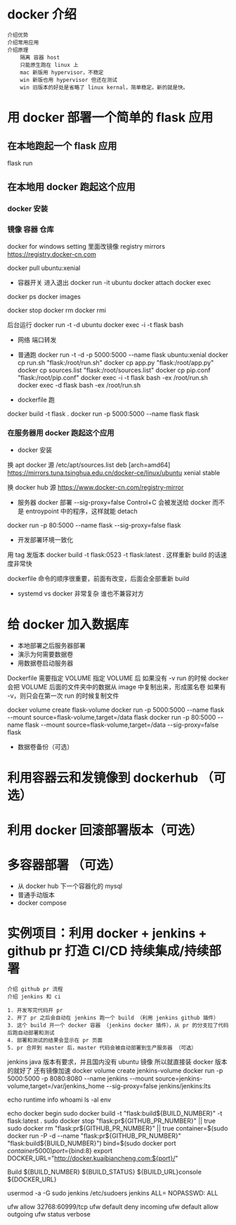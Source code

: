 # docker 介绍
	介绍优势
	介绍常用应用
    介绍原理
        隔离 容器 host
        只能原生跑在 linux 上
        mac 新版用 hypervisor，不稳定
        win 新版也用 hypervisor 但还在测试
        win 旧版本的好处是省略了 linux kernal，简单稳定。新的就是快。
        

# 用 docker 部署一个简单的 flask 应用
## 在本地跑起一个 flask 应用
flask run
## 在本地用 docker 跑起这个应用
### docker 安装
### 镜像 容器 仓库
docker for windows setting 里面改镜像
registry mirrors
https://registry.docker-cn.com

docker pull ubuntu:xenial

- 容器开关 进入退出 
docker run -it ubuntu
docker attach
docker exec

docker ps
docker images

docker stop
docker rm
docker rmi

后台运行
docker run -t -d ubuntu
docker exec -i -t flask bash

- 网络 端口转发
- 普通跑 
docker run -t -d -p 5000:5000 --name flask ubuntu:xenial
docker cp run.sh "flask:/root/run.sh"
docker cp app.py "flask:/root/app.py"
docker cp sources.list "flask:/root/sources.list"
docker cp pip.conf "flask:/root/pip.conf"
docker exec -i -t flask bash -ex /root/run.sh
docker exec -d flask bash -ex /root/run.sh

- dockerfile 跑

docker build -t flask .
docker run -p 5000:5000 --name flask flask


### 在服务器用 docker 跑起这个应用
- docker 安装

换 apt docker 源
/etc/apt/sources.list
deb [arch=amd64] https://mirrors.tuna.tsinghua.edu.cn/docker-ce/linux/ubuntu xenial stable

换 docker hub 源
https://www.docker-cn.com/registry-mirror


- 服务器 docker 部署
--sig-proxy=false
Control+C 会被发送给 docker 而不是 entroypoint 中的程序，这样就能 detach

docker run -p 80:5000 --name flask --sig-proxy=false flask

- 开发部署环境一致化

用 tag 发版本
docker build -t flask:0523 -t flask:latest .
这样重新 build 的话速度非常快 

dockerfile 命令的顺序很重要，前面有改变，后面会全部重新 build

- systemd vs docker
非常复杂 谁也不兼容对方

# 给 docker 加入数据库
    
- 本地部署之后服务器部署
- 演示为何需要数据卷
- 用数据卷启动服务器

Dockerfile 需要指定 VOLUME
指定 VOLUME 后
如果没有 -v run 的时候 docker 会把 VOLUME 后面的文件夹中的数据从 image 中复制出来，形成匿名卷
如果有 -v，则只会在第一次 run 的时候复制文件

docker volume create flask-volume
docker run -p 5000:5000 --name flask --mount source=flask-volume,target=/data flask
docker run -p 80:5000 --name flask --mount source=flask-volume,target=/data  --sig-proxy=false flask
- 数据卷备份（可选）

# 利用容器云和发镜像到 dockerhub （可选）
# 利用 docker 回滚部署版本（可选）
# 多容器部署 （可选）
- 从 docker hub 下一个容器化的 mysql
- 普通手动版本
- docker compose

# 实例项目：利用 docker + jenkins + github pr 打造 CI/CD 持续集成/持续部署
    介绍 github pr 流程
    介绍 jenkins 和 ci
    
    1. 开发写完代码开 pr
    2. 开了 pr 之后会自动在 jenkins 跑一个 build （利用 jenkins github 插件）
    3. 这个 build 开一个 docker 容器 （jenkins docker 插件），从 pr 的分支拉了代码后跑自动部署和测试
    4. 部署和测试的结果会显示在 pr 页面
    5. pr 合并到 master 后，master 代码会被自动部署到生产服务器 （可选）


jenkins java 版本有要求，并且国内没有 ubuntu 镜像 所以就直接装 docker 版本的就好了 还有镜像加速
docker volume create jenkins-volume
docker run -p 5000:5000 -p 8080:8080 --name jenkins --mount source=jenkins-volume,target=/var/jenkins_home --sig-proxy=false jenkins/jenkins:lts

echo runtime info
whoami
ls -al
env

echo docker begin
sudo docker build -t "flask:build${BUILD_NUMBER}" -t flask:latest .
sudo docker stop "flask:pr${GITHUB_PR_NUMBER}" || true sudo docker rm "flask:pr${GITHUB_PR_NUMBER}" || true
container=$(sudo docker run -P -d --name "flask:pr${GITHUB_PR_NUMBER}" "flask:build${BUILD_NUMBER}")
bind=$(sudo docker port ${container} 5000)
port=${bind:8}
export DOCKER_URL="http://docker.kuaibiancheng.com:${port}/"

Build ${BUILD_NUMBER} ${BUILD_STATUS} ${BUILD_URL}console  ${DOCKER_URL}


usermod -a -G sudo jenkins
/etc/sudoers
jenkins ALL= NOPASSWD: ALL

ufw allow 32768:60999/tcp
ufw default deny incoming
ufw default allow outgoing
ufw status verbose



